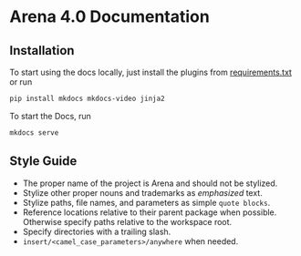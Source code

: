 # Arena 4.0 Documentation

## Installation

To start using the docs locally, just install the plugins from [requirements.txt](requirements.txt) or run

```sh
pip install mkdocs mkdocs-video jinja2
```

To start the Docs, run

```sh
mkdocs serve
```

## Style Guide

- The proper name of the project is Arena and should not be stylized.
- Stylize other proper nouns and trademarks as _emphasized_ text.
- Stylize paths, file names, and parameters as simple `quote blocks`.
- Reference locations relative to their parent package when possible. Otherwise specify paths relative to the workspace root.
- Specify directories with a trailing slash.
- `insert/<camel_case_parameters>/anywhere` when needed.
